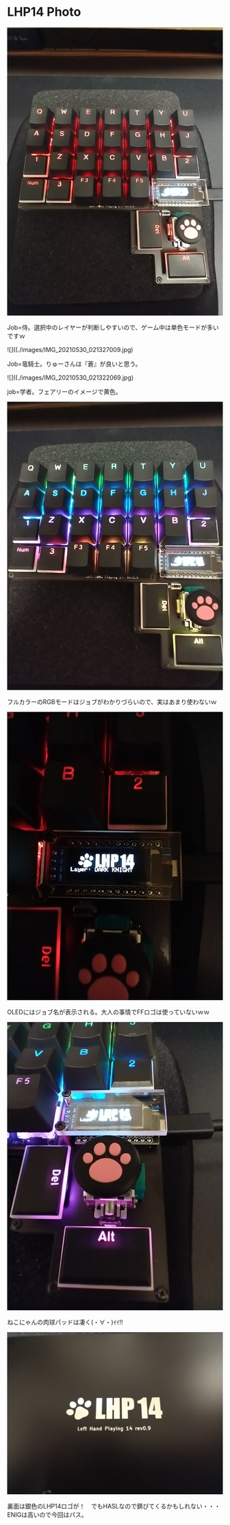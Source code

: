 # LHP14 Photo

![](./images/IMG_20210530_021333913.jpg)

Job=侍。選択中のレイヤーが判断しやすいので、ゲーム中は単色モードが多いですｗ



![]((./images/IMG_20210530_021327009.jpg)

Job=竜騎士。りゅーさんは『蒼』が良いと思う。


![]((./images/IMG_20210530_021322069.jpg)

job=学者。フェアリーのイメージで黄色。



![](./images/IMG_20210530_021425908.jpg)

フルカラーのRGBモードはジョブがわかりづらいので、実はあまり使わないｗ

![](./images/IMG_20210530_021349760.jpg)

OLEDにはジョブ名が表示される。大人の事情でFFロゴは使っていないｗｗ





![](./images/IMG_20210530_021442336.jpg)

ねこにゃんの肉球パッドは凄く(・∀・)ｲｲ!!





![](./images/IMG_20210530_021627879.jpg)

裏面は銀色のLHP14ロゴが！　でもHASLなので錆びてくるかもしれない・・・　ENIGは高いので今回はパス。



